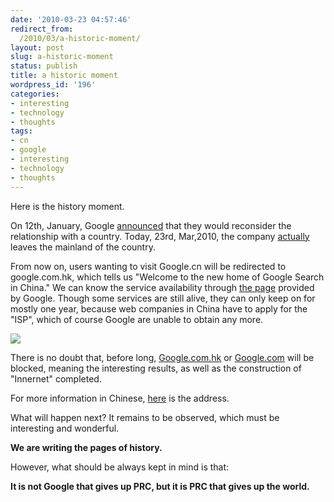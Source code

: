 ```yaml
---
date: '2010-03-23 04:57:46'
redirect_from:
  /2010/03/a-historic-moment/
layout: post
slug: a-historic-moment
status: publish
title: a historic moment
wordpress_id: '196'
categories:
- interesting
- technology
- thoughts
tags:
- cn
- google
- interesting
- technology
- thoughts
---
```


Here is the history moment.

On 12th, January, Google [announced](http://googleblog.blogspot.com/2010/01/new-approach-to-china.html) that they would reconsider the relationship with a country. Today, 23rd, Mar,2010, the company [actually](http://googleblog.blogspot.com/2010/03/new-approach-to-china-update.html) leaves the mainland of the country.



From now on, users wanting to visit Google.cn will be redirected to google.com.hk, which tells us "Welcome to the new home of Google Search in China." We can know the service availability through [the page](http://www.google.com/prc/report.html) provided by Google. Though some services are still alive, they can only keep on for mostly one year, because web companies in China have to apply for the "ISP", which of course Google are unable to obtain any more.

[![](http://wowsmallroad.files.wordpress.com/2010/03/google-china-new-home.png?w=300)](http://wowsmallroad.files.wordpress.com/2010/03/google-china-new-home.png)

There is no doubt that, before long, [Google.com.hk](http://www.google.com.hk/) or [Google.com](http://www.google.com/webhp?hl=zh-CN) will be blocked, meaning the interesting results, as well as the construction of "Innernet" completed.

For more information in Chinese, [here](http://www.guao.hk/posts/google-shut-down-chinese-search-engine-report-index.html) is the address.

What will happen next? It remains to be observed, which must be interesting and wonderful.

**We are writing the pages of history.**

However, what should be always kept in mind is that:

**It is not Google that gives up PRC, but it is PRC that gives up the world.**
